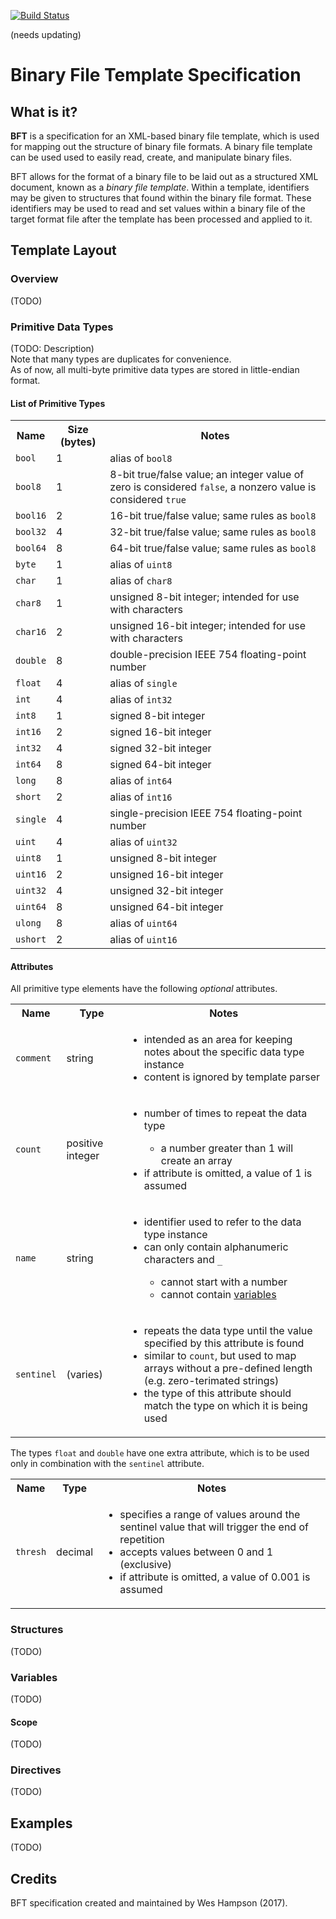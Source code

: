 [![Build Status](https://travis-ci.org/whampson/cascara.svg?branch=master)](https://travis-ci.org/whampson/cascara)

(needs updating)
# Binary File Template Specification
## What is it?
**BFT** is a specification for an XML-based binary file template, which is used
for mapping out the structure of binary file formats. A binary file template can
be used used to easily read, create, and manipulate binary files.

BFT allows for the format of a binary file to be laid out as a structured XML
document, known as a *binary file template*. Within a template, identifiers may
be given to structures that found within the binary file format. These
identifiers may be used to read and set values within a binary file of the
target format file after the template has been processed and applied to it. 

## Template Layout
### Overview
(TODO)
### Primitive Data Types
(TODO: Description)  
Note that many types are duplicates for convenience.  
As of now, all multi-byte primitive data types are stored in little-endian format.
#### List of Primitive Types
<table>
  <tbody>
    <tr>
      <th>Name</th>
      <th>Size (bytes)</th>
      <th>Notes</th>
    </tr>
    <tr>
      <td><code>bool</code></td>
      <td>1</td>
      <td>alias of <code>bool8</code></td>
    </tr>
    <tr>
      <td><code>bool8</code></td>
      <td>1</td>
      <td>
        8-bit true/false value; an integer value of zero is considered <code>false</code>,
        a nonzero value is considered <code>true</code>
      </td>
    </tr>
    <tr>
      <td><code>bool16</code></td>
      <td>2</td>
      <td>16-bit true/false value; same rules as <code>bool8</code></td>
    </tr>
    <tr>
      <td><code>bool32</code></td>
      <td>4</td>
      <td>32-bit true/false value; same rules as <code>bool8</code></td>
    </tr>
    <tr>
      <td><code>bool64</code></td>
      <td>8</td>
      <td>64-bit true/false value; same rules as <code>bool8</code></td>
    </tr>
    <tr>
      <td><code>byte</code></td>
      <td>1</td>
      <td>alias of <code>uint8</code></td>
    </tr>
    <tr>
      <td><code>char</code></td>
      <td>1</td>
      <td>alias of <code>char8</code></td>
    </tr>
    <tr>
      <td><code>char8</code></td>
      <td>1</td>
      <td>unsigned 8-bit integer; intended for use with characters</td>
    </tr>
    <tr>
      <td><code>char16</code></td>
      <td>2</td>
      <td>unsigned 16-bit integer; intended for use with characters</td>
    </tr>
    <tr>
      <td><code>double</code></td>
      <td>8</td>
      <td>double-precision IEEE 754 floating-point number</td>
    </tr>
    <tr>
      <td><code>float</code></td>
      <td>4</td>
      <td>alias of <code>single</code></td>
    </tr>
    <tr>
      <td><code>int</code></td>
      <td>4</td>
      <td>alias of <code>int32</code></td>
    </tr>
    <tr>
      <td><code>int8</code></td>
      <td>1</td>
      <td>signed 8-bit integer</td>
    </tr>
    <tr>
      <td><code>int16</code></td>
      <td>2</td>
      <td>signed 16-bit integer</td>
    </tr>
    <tr>
      <td><code>int32</code></td>
      <td>4</td>
      <td>signed 32-bit integer</td>
    </tr>
    <tr>
      <td><code>int64</code></td>
      <td>8</td>
      <td>signed 64-bit integer</td>
    </tr>
    <tr>
      <td><code>long</code></td>
      <td>8</td>
      <td>alias of <code>int64</code></td>
    </tr>
    <tr>
      <td><code>short</code></td>
      <td>2</td>
      <td>alias of <code>int16</code></td>
    </tr>
    <tr>
      <td><code>single</code></td>
      <td>4</td>
      <td>single-precision IEEE 754 floating-point number</td>
    </tr>
    <tr>
      <td><code>uint</code></td>
      <td>4</td>
      <td>alias of <code>uint32</code></td>
    </tr>
    <tr>
      <td><code>uint8</code></td>
      <td>1</td>
      <td>unsigned 8-bit integer</td>
    </tr>
    <tr>
      <td><code>uint16</code></td>
      <td>2</td>
      <td>unsigned 16-bit integer</td>
    </tr>
    <tr>
      <td><code>uint32</code></td>
      <td>4</td>
      <td>unsigned 32-bit integer</td>
    </tr>
    <tr>
      <td><code>uint64</code></td>
      <td>8</td>
      <td>unsigned 64-bit integer</td>
    </tr>
    <tr>
      <td><code>ulong</code></td>
      <td>8</td>
      <td>alias of <code>uint64</code></td>
    </tr>
    <tr>
      <td><code>ushort</code></td>
      <td>2</td>
      <td>alias of <code>uint16</code></td>
    </tr>
  </tbody>
</table>

#### Attributes
All primitive type elements have the following *optional* attributes.
<!-- Get ready for some ugly HTML! -->
<table>
  <tbody>
    <tr>
      <th>Name</th>
      <th>Type</th>
      <th>Notes</th>
    </tr>
    <tr>
      <td><code>comment</code></td>
      <td>string</td>
      <td>
        <ul>
          <li>intended as an area for keeping notes about the specific data type instance</li>
          <li>content is ignored by template parser</li>
        </ul>
      </td>
    </tr>
    <tr>
      <td><code>count</code></td>
      <td>positive integer</td>
      <td>
        <ul>
          <li>number of times to repeat the data type</li>
          <ul><li>a number greater than 1 will create an array</li></ul>
          <li>if attribute is omitted, a value of 1 is assumed</li>
        </ul>
      </td>
    </tr>
    <tr>
      <td><code>name</code></td>
      <td>string</td>
      <td>
        <ul>
          <li>identifier used to refer to the data type instance</li>
          <li>can only contain alphanumeric characters and <code>_</code></li>
          <ul>
            <li>cannot start with a number</li>
            <li>cannot contain <a href="#variables">variables</a></li>
          </ul>
        </ul>
      </td>
    </tr>
    <tr>
      <td><code>sentinel</code></td>
      <td>(varies)</td>
      <td>
        <ul>
          <li>repeats the data type until the value specified by this attribute is found</li>
          <li>similar to <code>count</code>, but used to map arrays without a pre-defined length<br />(e.g. zero-terimated strings)
          <li>the type of this attribute should match the type on which it is being used</li>
        </ul>
      </td>
    </tr>
  </tbody>
</table>

The types `float` and `double` have one extra attribute, which is to be used only in combination with the `sentinel` attribute.
<table>
  <tbody>
    <tr>
      <th>Name</th>
      <th>Type</th>
      <th>Notes</th>
    </tr>
    <tr>
      <td><code>thresh</code></td>
      <td>decimal</td>
      <td>
        <ul>
          <li>specifies a range of values around the sentinel value that will trigger the end of repetition</li>
          <li>accepts values between 0 and 1 (exclusive)</li>
          <li>if attribute is omitted, a value of 0.001 is assumed</li>
        </ul>
      </td>
    </tr>
  </tbody>
</table>

### Structures
(TODO)

### Variables
(TODO)
#### Scope
(TODO)

### Directives
(TODO)

## Examples
(TODO)

## Credits
BFT specification created and maintained by Wes Hampson (2017).
